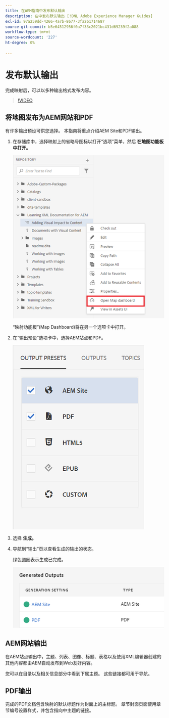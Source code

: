 ```yaml
---
title: 在AEM指南中发布默认输出
description: 在中发布默认输出 [!DNL Adobe Experience Manager Guides]
exl-id: 97a259dd-4266-4a7b-8677-3fa261714687
source-git-commit: b5e64512956f0a7f33c2021bc431d69239f2a088
workflow-type: tm+mt
source-wordcount: '227'
ht-degree: 0%

---
```


# 发布默认输出

完成映射后，可以以多种输出格式发布内容。

>[!VIDEO](https://video.tv.adobe.com/v/336662?quality=12&learn=on)

## 将地图发布为AEM网站和PDF

有许多输出预设可供您选择。 本指南将重点介绍AEM Site和PDF输出。

1. 在存储库中，选择映射上的省略号图标以打开“选项”菜单，然后 **在地图功能板中打开。**

   ![在地图功能板中打开](images/lesson-9/map-dashboard-with-markings.png)

   “映射功能板”(Map Dashboard)将在另一个选项卡中打开。

2. 在“输出预设”选项卡中，选择AEM站点和PDF。

   ![输出预设](images/lesson-9/pdf-aem.png)

3. 选择 **生成。**

4. 导航到“输出”页以查看生成的输出的状态。

   绿色圆圈表示生成已完成。

   ![输出生成结束](images/lesson-9/green-circle.png)

## AEM网站输出

在AEM站点输出中，主题、列表、图像、标题、表格以及使用XML编辑器创建的其他内容都由AEM自动发布到Web友好内容。

您可以在目录以及相关信息部分中看到下属主题。 这些链接都可用于导航。

## PDF输出

完成的PDF文档包含映射的默认标题作为封面上的主标题。 章节封面页面使用章节编号设置样式，并包含指向中主题的链接。
